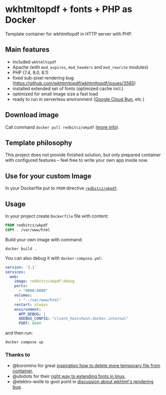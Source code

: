 # wkhtmltopdf + fonts + PHP as Docker 

Template container for wkhtmltopdf in HTTP server with PHP.

## Main features
- included `wkhtmltopdf`
- Apache (with `mod_expires`, `mod_headers` and `mod_rewrite` modules)
- PHP (7.4, 8.0, 8.1)
- fixed sub-pixel rendering bug (https://github.com/wkhtmltopdf/wkhtmltopdf/issues/3585)
- installed extended set of fonts (optimized cache incl.)
- optimized for small image size a fast load
- ready to run in serverless environment ([Google Cloud Run](https://cloud.google.com/run/), etc.)

## Download image 
Call command `docker pull redbitcz/wkpdf` ([more info](https://hub.docker.com/r/redbitcz/wkpdf)).

## Template philosophy
This project does not provide finished solution, but only prepared container with
configured features – feel free to write your own app inside now.

## Use for your custom Image
In your Dockerfile put to `FROM` directive [`redbitcz/wkpdf`](https://hub.docker.com/r/redbitcz/wkpdf).

## Usage
In your project create `Dockerfile` file with content:
```dockerfile
FROM redbitcz/wkpdf
COPY . /var/www/html
```

Build your own image with command:
```shell
docker build .
```

You can also debug it with `docker-compose.yml`:
```yaml
version: '3.1'
services:
  web:
    image: redbitcz/wkpdf:debug
    ports:
      - "8080:8080"
    volumes:
      - ".:/var/www/html"
    restart: always
    environment:
      APP_DEBUG: 1
      XDEBUG_CONFIG: "client_host=host.docker.internal"
      PORT: 8080
```

and then run:

```shell
docker compose up
```

### Thanks to
 - @boromino for great [inspiration how to delete more temporary file from container](https://github.com/boromino/php-wkhtmltopdf/blob/master/Dockerfile),
 - @ubidots for their [right way to extending fonts in linux](https://github.com/boromino/php-wkhtmltopdf/blob/master/Dockerfile),
 - @elektro-wolle to goot point in [discussion about wkhtml's rendering bug](https://github.com/wkhtmltopdf/wkhtmltopdf/issues/3585#issuecomment-321605209).
